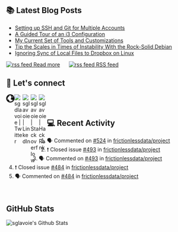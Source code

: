 ## 📚 Latest Blog Posts

<!-- BLOG-POST-LIST:START -->
- [Setting up SSH and Git for Multiple Accounts](https://www.sglavoie.com/posts/2020/10/03/setting-up-ssh-and-git-for-multiple-accounts/)
- [A Guided Tour of an i3 Configuration](https://www.sglavoie.com/posts/2020/08/15/a-guided-tour-of-an-i3-configuration/)
- [My Current Set of Tools and Customizations](https://www.sglavoie.com/posts/2020/06/06/my-current-set-of-tools-and-customizations/)
- [Tip the Scales in Times of Instability With the Rock-Solid Debian](https://www.sglavoie.com/posts/2020/04/05/tip-the-scales-in-times-of-instability-with-the-rock-solid-debian/)
- [Ignoring Sync of Local Files to Dropbox on Linux](https://www.sglavoie.com/posts/2019/11/30/ignoring-sync-of-local-files-to-dropbox-on-linux/)
<!-- BLOG-POST-LIST:END -->

[<img alt="rss feed" width="22px" src="https://cdn.jsdelivr.net/npm/simple-icons@v3/icons/readthedocs.svg" /> Read more][website] &nbsp;&nbsp;&nbsp;&nbsp; [<img alt="rss feed" width="22px" src="https://cdn.jsdelivr.net/npm/simple-icons@v3/icons/rss.svg" /> RSS feed][rss]

## 🔌 Let's connect

[<img align="left" alt="sglavoie.com" width="22px" src="https://raw.githubusercontent.com/iconic/open-iconic/master/svg/globe.svg" />][website]
[<img align="left" alt="sgdlavoie | Twitter" width="22px" src="https://cdn.jsdelivr.net/npm/simple-icons@v3/icons/twitter.svg" />][twitter]
[<img align="left" alt="sglavoie | LinkedIn" width="22px" src="https://cdn.jsdelivr.net/npm/simple-icons@v3/icons/linkedin.svg" />][linkedin]
[<img align="left" alt="sglavoie | Stackoverflow" width="22px" src="https://cdn.jsdelivr.net/npm/simple-icons@v3/icons/stackoverflow.svg" />][stackoverflow]
[<img align="left" alt="sglavoie | HackRank" width="22px" src="https://cdn.jsdelivr.net/npm/simple-icons@v3/icons/hackerrank.svg" />][hackerrank]

<br /><br />

## :computer: Recent Activity

<!--START_SECTION:activity-->
1. 🗣 Commented on [#524](https://github.com/frictionlessdata/project/issues/524) in [frictionlessdata/project](https://github.com/frictionlessdata/project)
2. ❗️ Closed issue [#493](https://github.com/frictionlessdata/project/issues/493) in [frictionlessdata/project](https://github.com/frictionlessdata/project)
3. 🗣 Commented on [#493](https://github.com/frictionlessdata/project/issues/493) in [frictionlessdata/project](https://github.com/frictionlessdata/project)
4. ❗️ Closed issue [#484](https://github.com/frictionlessdata/project/issues/484) in [frictionlessdata/project](https://github.com/frictionlessdata/project)
5. 🗣 Commented on [#484](https://github.com/frictionlessdata/project/issues/484) in [frictionlessdata/project](https://github.com/frictionlessdata/project)
<!--END_SECTION:activity-->


<br />

## GitHub Stats

<img alt="sglavoie's Github Stats" src="https://github-readme-stats.sglavoie.vercel.app/api?username=sglavoie&show_icons=true&hide_border=true" />

<br /><br />

[hackerrank]: https://www.hackerrank.com/sglavoie
[rss]: https://www.sglavoie.com/feeds/sglavoie.rss.xml
[website]: https://www.sglavoie.com
[twitter]: https://twitter.com/sgdlavoie
[linkedin]: https://www.linkedin.com/in/sglavoie
[stackoverflow]: https://stackoverflow.com/story/sglavoie
